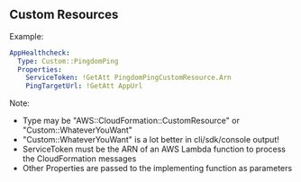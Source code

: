 ## Custom Resources

Example:

```yaml
AppHealthcheck:
  Type: Custom::PingdomPing
  Properties:
    ServiceToken: !GetAtt PingdomPingCustomResource.Arn
    PingTargetUrl: !GetAtt AppUrl
```

Note:
- Type may be "AWS::CloudFormation::CustomResource" or "Custom::WhateverYouWant"
- "Custom::WhateverYouWant" is a lot better in cli/sdk/console output!
- ServiceToken must be the ARN of an AWS Lambda function to process the CloudFormation messages
- Other Properties are passed to the implementing function as parameters
